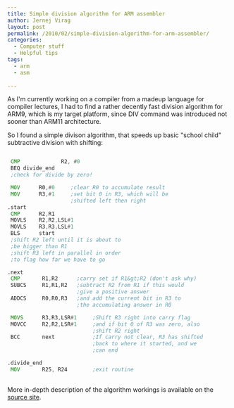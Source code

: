 ```yaml
---
title: Simple division algorithm for ARM assembler
author: Jernej Virag
layout: post
permalink: /2010/02/simple-division-algorithm-for-arm-assembler/
categories:
  - Computer stuff
  - Helpful tips
tags:
  - arm
  - asm
  
---
```

As I'm currently working on a compiler from a madeup language for compiler lectures, I had to find a rather decently fast division algorithm for ARM9, which is my target platform, since DIV command was introduced not sooner than ARM11 architecture.

So I found a simple divison algorithm, that speeds up basic "school child" subtractive division with shifting:

``` asm

 CMP             R2, #0
 BEQ divide_end
 ;check for divide by zero!

 MOV      R0,#0     ;clear R0 to accumulate result
 MOV      R3,#1     ;set bit 0 in R3, which will be
                    ;shifted left then right
.start
 CMP      R2,R1
 MOVLS    R2,R2,LSL#1
 MOVLS    R3,R3,LSL#1
 BLS      start
 ;shift R2 left until it is about to
 ;be bigger than R1
 ;shift R3 left in parallel in order
 ;to flag how far we have to go

.next
 CMP       R1,R2      ;carry set if R1&gt;R2 (don't ask why)
 SUBCS     R1,R1,R2   ;subtract R2 from R1 if this would
                      ;give a positive answer
 ADDCS     R0,R0,R3   ;and add the current bit in R3 to
                      ;the accumulating answer in R0

 MOVS      R3,R3,LSR#1     ;Shift R3 right into carry flag
 MOVCC     R2,R2,LSR#1     ;and if bit 0 of R3 was zero, also
                           ;shift R2 right
 BCC       next            ;If carry not clear, R3 has shifted
                           ;back to where it started, and we
                           ;can end

.divide_end
 MOV       R25, R24        ;exit routine
 
```

More in-depth description of the algorithm workings is available on the [source site][1].

 [1]: http://www.tofla.iconbar.com/tofla/arm/arm02/index.htm
